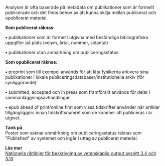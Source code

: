 

Analyser är ofta baserade på metadata om publikationer som är formellt publicerade och det finns behov av att kunna skilja mellan publicerat och opublicerat material.

**Som publicerat räknas:**  

**&bull;** publikationer som är formellt utgivna med beständiga bibliografiska uppgifter på plats (volym, årtal, nummer, sidantal)

**&bull;** publikationer utan anmärkning om publiceringsstatus

**Som opublicerat räknas:**  

**&bull;** preprint som till exempel används för att låta fysikerna arkivera sina publikationer i lokala publiceringsdatabaser/&shy;institutionella arkiv (för synliggörande)

**&bull;** submitted, accepted och in press som framförallt används för delar i sammanläggnings&shy;avhandlingar

**&bull;** epub ahead of print/online first som vissa tidskrifter använder när artiklar tillgängliggörs innan tidskriftsnumret som de kommer att publiceras i är utgivet.

**Tänk på**  
Poster som saknar anmärkning om publiceringsstatus räknas som "Published" av systemet och ingår i uttag av publicerat material.

**Läs mer**  
[Nationella riktlinjer för beskrivning av vetenskaplig output avsnitt 3.4 och 3.13](http://info.swepub.kb.se/wp-content/uploads/2015/02/v-1.2-Nationella-riktlinjer-f%C3%B6r-beskrivning-av-vetenskaplig-output_2015_09_10.pdf)
